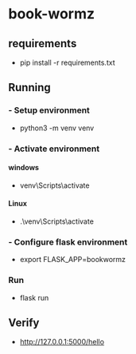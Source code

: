 # book-wormz

## requirements

- pip install -r requirements.txt

## Running

### - Setup environment

- python3 -m venv venv

### - Activate environment

#### windows
- venv\Scripts\activate

#### Linux
- .\venv\Scripts\activate

### - Configure flask environment

- export FLASK_APP=bookwormz

### Run
- flask run

## Verify
- http://127.0.0.1:5000/hello
